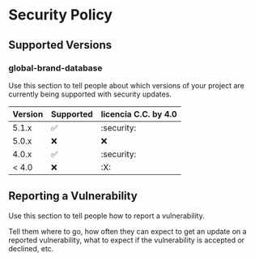 # Security Policy

## Supported Versions
### global-brand-database 
Use this section to tell people about which versions of your project are
currently being supported with security updates.

| Version | Supported          |licencia C.C. by 4.0|
| ------- | ------------------ |--------------------|
| 5.1.x   | :white_check_mark: |:security:          |
| 5.0.x   | :x:                |:x:                 |
| 4.0.x   | :white_check_mark: |:security:          |
| < 4.0   | :x:                |:X:                 |

## Reporting a Vulnerability

Use this section to tell people how to report a vulnerability.

Tell them where to go, how often they can expect to get an update on a
reported vulnerability, what to expect if the vulnerability is accepted or
declined, etc.
